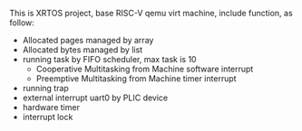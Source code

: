 This is XRTOS project, base RISC-V qemu virt machine, include function, as follow:

* Allocated pages managed by array
* Allocated bytes managed by list
* running task by FIFO scheduler, max task is 10
    * Cooperative Multitasking from Machine software interrupt
    * Preemptive Multitasking from Machine timer interrupt
* running trap
* external interrupt uart0 by PLIC device
* hardware timer
* interrupt lock